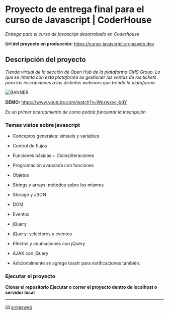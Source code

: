 # Proyecto de entrega final para el curso de Javascript | CoderHouse

_Entrega para el curso de javascript desarrollado en Coderhouse_

**Url del proyecto en producción:** https://curso-javascript.srojasweb.dev


## Descripción del proyecto

_Tienda virtual de la sección de Open Hub de la plataforma CMS Group. Lo que se intenta con esta plataforma es gestionar las ventas de los tickets para las inscripciones a las distintas webinars que brinda la plataforma_

![BANNER](https://curso-javascript.srojasweb.dev/img/portada.jpg)

**DEMO:** https://www.youtube.com/watch?v=Wozwxvc-bdY

_Es un primer acercamiento de como podria funcionar la inscripción_


### Temas vistos sobre javascript

* Conceptos generales: sintaxis y variables
* Control de flujos
* Funciones básicas + Ciclos/iteraciones
* Programación avanzada con funciones
* Objetos
* Strings y arrays: métodos sobre los mismos
* Storage y JSON
* DOM
* Eventos
* jQuery
* jQuery: selectores y eventos
* Efectos y anumaciones con jQuery
* AJAX con jQuery

* Adicionalmente se agrego toastr para notificaciones también.


### Ejecutar el proyecto

**Clonar el repositorio**
**Ejecutar o correr el proyecto dentro de localhost o servidor local**

---
⌨️ [srojasweb](https://github.com/secrojas)
